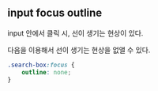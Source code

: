 ## input focus outline

input 안에서 클릭 시, 선이 생기는 현상이 있다.

다음을 이용해서 선이 생기는 현상을 없앨 수 있다.

```css
.search-box:focus {
    outline: none;
}
```
